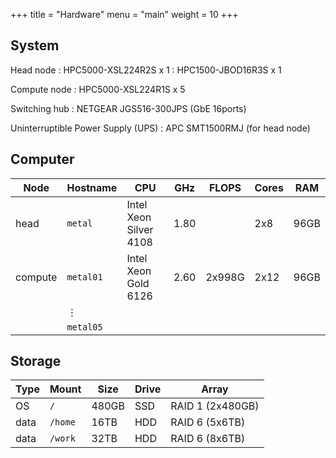 +++
title = "Hardware"
menu = "main"
weight = 10
+++

## System

Head node
: HPC5000-XSL224R2S x 1
: HPC1500-JBOD16R3S x 1

Compute node
: HPC5000-XSL224R1S x 5

Switching hub
: NETGEAR JGS516-300JPS (GbE 16ports)

Uninterruptible Power Supply (UPS)
: APC SMT1500RMJ (for head node)


## Computer

| Node    | Hostname   | CPU                    | GHz  | FLOPS  | Cores | RAM  |
| ------- | ---------- | ---------------------- | ---- | ------ | ----- | ---- |
| head    | `metal`    | Intel Xeon Silver 4108 | 1.80 |        | 2x8   | 96GB |
| compute | `metal01`  | Intel Xeon Gold 6126   | 2.60 | 2x998G | 2x12  | 96GB |
|         | &#8942;    |                        |      |        |       |      |
|         | `metal05`  |                        |      |        |       |      |


## Storage

| Type | Mount   | Size  | Drive | Array            |
| ---- | ------- | ----- | ----- | ---------------- |
| OS   | `/`     | 480GB | SSD   | RAID 1 (2x480GB) |
| data | `/home` | 16TB  | HDD   | RAID 6 (5x6TB)   |
| data | `/work` | 32TB  | HDD   | RAID 6 (8x6TB)   |
